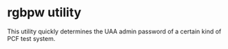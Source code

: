 # rgbpw utility

This utility quickly determines the UAA admin password of a certain kind of PCF test system.
